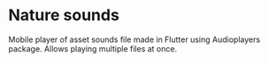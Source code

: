 # Nature sounds

Mobile player of asset sounds file made in Flutter using Audioplayers package. Allows playing multiple files at once.
